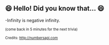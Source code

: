 ## :smile: Hello! Did you know that... :smile:
-Infinity is negative infinity.

<sup>(come back in 5 minutes for the next trivia)</sup>


<sup>Credits: http://numbersapi.com</sup>
